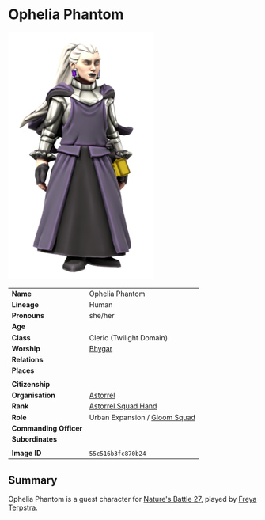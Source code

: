 # Ophelia Phantom

<img src="https://raw.githubusercontent.com/jesskelsall/astarus-images/main/people/portraits/55c516b3fc870b24.png" height="500" />

|||
| --- | --- |
| **Name** | Ophelia Phantom | character.3
| **Lineage** | Human |
| **Pronouns** | she/her |
| **Age** | |
| **Class** | Cleric (Twilight Domain) |
| **Worship** | [Bhygar](../gods/deities/bhygar.md) |
| **Relations** | |
| **Places** | |
|||
| **Citizenship** | |
| **Organisation** | [Astorrel](../organisations/astorrel/astorrel.md) |
| **Rank** | [Astorrel Squad Hand](../organisations/astorrel/ranks/astorrel-squad-hand.md) |
| **Role** | Urban Expansion / [Gloom Squad](../organisations/astorrel/squads/gloom-squad.md) |
| **Commanding Officer** | |
| **Subordinates** | |
|||
| **Image ID** | `55c516b3fc870b24` |

## Summary

Ophelia Phantom is a guest character for [Nature's Battle 27](../storylines/natures-battle-27.md), played by [Freya Terpstra](../players/freya-terpstra.md).
